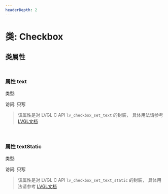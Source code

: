 ```yaml
---
headerDepth: 2
---
```


# 类: Checkbox
## 类属性

<p style="height: 10px;margin:0px"></p>

### <span class='member-header property'></span> 属性 text

类型: 

访问: 只写

> 该属性是对 LVGL C API `lv_checkbox_set_text` 的封装，
> 具体用法请参考  [LVGL文档](https://docs.lvgl.io/9.0/API/index.html)


<p style="height: 10px;margin:0px"></p>

<p style="height: 10px;margin:0px"></p>

### <span class='member-header property'></span> 属性 textStatic

类型: 

访问: 只写

> 该属性是对 LVGL C API `lv_checkbox_set_text_static` 的封装，
> 具体用法请参考  [LVGL文档](https://docs.lvgl.io/9.0/API/index.html)


<p style="height: 10px;margin:0px"></p>

